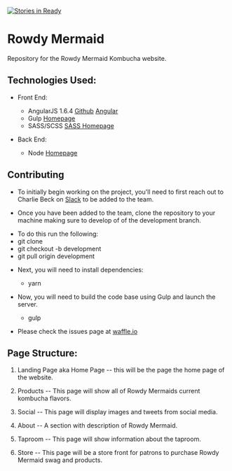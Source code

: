 [![Stories in Ready](https://badge.waffle.io/BootcampersCollective/RowdyMermaid.svg?label=ready&title=Ready)](http://waffle.io/BootcampersCollective/RowdyMermaid)

# Rowdy Mermaid
Repository for the Rowdy Mermaid Kombucha website.

## Technologies Used:

* Front End:
    - AngularJS 1.6.4 [Github](https://github.com/angular/angular.js) [Angular](https://angular.io/)
    - Gulp [Homepage](https://gulpjs.com/)
    - SASS/SCSS [SASS Homepage](http://sass-lang.com/)

* Back End:
    - Node [Homepage](https://nodejs.org/en/)

## Contributing
* To initially begin working on the project, you'll need to first reach out to Charlie Beck on [Slack](https://bootcamperscollective.com) to be added to the team.


* Once you have been added to the team, clone the repository to your machine making sure to develop of of the development branch.
- To do this run the following:   
 - git clone <insert url>
 - git checkout -b development
 - git pull origin development


* Next, you will need to install dependencies:
    - yarn


* Now, you will need to build the code base using Gulp and launch the server.
    - gulp


- Please check the issues page at [waffle.io](http://waffle.io)




## Page Structure:

1. Landing Page aka Home Page -- this will be the page the home page of the website.

2. Products -- This page will show all of Rowdy Mermaids current kombucha flavors.

3. Social -- This page will display images and tweets from social media.

4. About -- A section with description of Rowdy Mermaid.

5. Taproom -- This page will show information about the taproom.

6. Store -- This page will be a store front for patrons to purchase Rowdy Mermaid swag and products.
